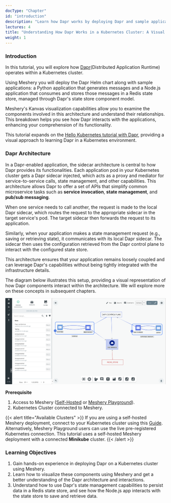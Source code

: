 ```yaml
---
docType: "Chapter"
id: "introduction"
description: "Learn how Dapr works by deploying Dapr and sample applications in a Kubernetes Cluster using Meshery."
lectures: 4
title: "Understanding How Dapr Works in a Kubernetes Cluster: A Visual Guide with Meshery"
weight: 1
---
```


### **Introduction**

In this tutorial, you will explore how [Dapr](https://dapr.io/)(Distributed Application Runtime) operates within a Kubernetes cluster.

Using Meshery you will deploy the Dapr Helm chart along with sample applications: a Python application that generates messages and a Node.js application that consumes and stores those messages in a Redis state store, managed through Dapr's state store component model.

Meshery's Kanvas visualization capabilities allow you to examine the components involved in this architecture and understand their relationships. This breakdown helps you see how Dapr interacts with the applications, enhancing your comprehension of its functionality.

This tutorial expands on the [Hello Kubernetes tutorial with Dapr](https://github.com/dapr/quickstarts/tree/master/tutorials/hello-kubernetes), providing a visual approach to learning Dapr in a Kubernetes environment.

### **Dapr Architecture**

In a Dapr-enabled application, the sidecar architecture is central to how Dapr provides its functionalities. Each application pod in your Kubernetes cluster gets a Dapr sidecar injected, which acts as a proxy and mediator for service-to-service calls, state management, and other capabilities. This architecture allows Dapr to offer a set of APIs that simplify common microservice tasks such as **service invocation**, **state management**, and **pub/sub messaging**.

When one service needs to call another, the request is made to the local Dapr sidecar, which routes the request to the appropriate sidecar in the target service's pod. The target sidecar then forwards the request to its application.

Similarly, when your application makes a state management request (e.g., saving or retrieving state), it communicates with its local Dapr sidecar. The sidecar then uses the configuration retrieved from the Dapr control plane to interact with the configured state store.

This architecture ensures that your application remains loosely coupled and can leverage Dapr's capabilities without being tightly integrated with the infrastructure details.

The diagram below illustrates this setup, providing a visual representation of how Dapr components interact within the architecture. We will explore more on these concepts in subsequent chapters.

![architecture](architecture.png)

**Prerequisite**

1. Access to Meshery ([Self-Hosted](https://docs.meshery.io/installation) or [Meshery Playground](https://docs.meshery.io/installation/playground)).
1. Kubernetes Cluster connected to Meshery.

{{< alert title="Available Clusters" >}}
If you are using a self-hosted Meshery deployment, connect to your Kubernetes cluster using this [Guide](https://docs.meshery.io/installation/kubernetes). Alternatively, Meshery Playground users can use the live pre-registered Kubernetes connection. This tutorial uses a self-hosted Meshery deployment with a connected **Minikube** cluster.
{{< /alert >}}

### **Learning Objectives**

1. Gain hands-on experience in deploying Dapr on a Kubernetes cluster using Meshery.
1. Learn how to visualize these components using Meshery and get a better understanding of the Dapr architecture and interactions.
1. Understand how to use Dapr's state management capabilities to persist data in a Redis state store, and see how the Node.js app interacts with the state store to save and retrieve data.

